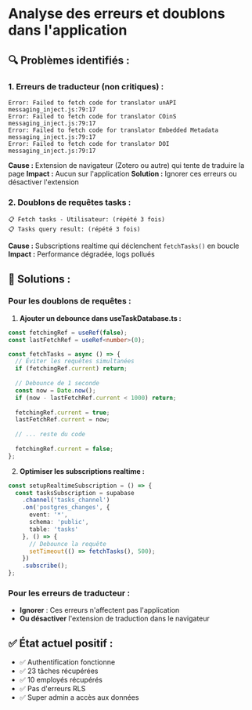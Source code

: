 # Analyse des erreurs et doublons dans l'application

## 🔍 **Problèmes identifiés :**

### 1. **Erreurs de traducteur (non critiques) :**
```
Error: Failed to fetch code for translator unAPI messaging_inject.js:79:17
Error: Failed to fetch code for translator COinS messaging_inject.js:79:17
Error: Failed to fetch code for translator Embedded Metadata messaging_inject.js:79:17
Error: Failed to fetch code for translator DOI messaging_inject.js:79:17
```
**Cause :** Extension de navigateur (Zotero ou autre) qui tente de traduire la page
**Impact :** Aucun sur l'application
**Solution :** Ignorer ces erreurs ou désactiver l'extension

### 2. **Doublons de requêtes tasks :**
```
📋 Fetch tasks - Utilisateur: (répété 3 fois)
📋 Tasks query result: (répété 3 fois)
```
**Cause :** Subscriptions realtime qui déclenchent `fetchTasks()` en boucle
**Impact :** Performance dégradée, logs pollués

## 🔧 **Solutions :**

### Pour les doublons de requêtes :

1. **Ajouter un debounce dans useTaskDatabase.ts :**
```typescript
const fetchingRef = useRef(false);
const lastFetchRef = useRef<number>(0);

const fetchTasks = async () => {
  // Éviter les requêtes simultanées
  if (fetchingRef.current) return;
  
  // Debounce de 1 seconde
  const now = Date.now();
  if (now - lastFetchRef.current < 1000) return;
  
  fetchingRef.current = true;
  lastFetchRef.current = now;
  
  // ... reste du code
  
  fetchingRef.current = false;
};
```

2. **Optimiser les subscriptions realtime :**
```typescript
const setupRealtimeSubscription = () => {
  const tasksSubscription = supabase
    .channel('tasks_channel')
    .on('postgres_changes', { 
      event: '*', 
      schema: 'public', 
      table: 'tasks' 
    }, () => {
      // Debounce la requête
      setTimeout(() => fetchTasks(), 500);
    })
    .subscribe();
};
```

### Pour les erreurs de traducteur :
- **Ignorer** : Ces erreurs n'affectent pas l'application
- **Ou désactiver** l'extension de traduction dans le navigateur

## ✅ **État actuel positif :**
- ✅ Authentification fonctionne
- ✅ 23 tâches récupérées
- ✅ 10 employés récupérés  
- ✅ Pas d'erreurs RLS
- ✅ Super admin a accès aux données

